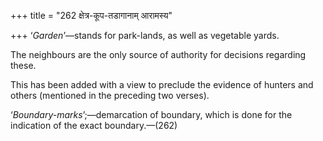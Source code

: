+++
title = "262 क्षेत्र-कूप-तडागानाम् आरामस्य"

+++
‘*Garden*’—stands for park-lands, as well as vegetable yards.

The neighbours are the only source of authority for decisions regarding
these.

This has been added with a view to preclude the evidence of hunters and
others (mentioned in the preceding two verses).

‘*Boundary-marks*’;—demarcation of boundary, which is done for the
indication of the exact boundary.—(262)


